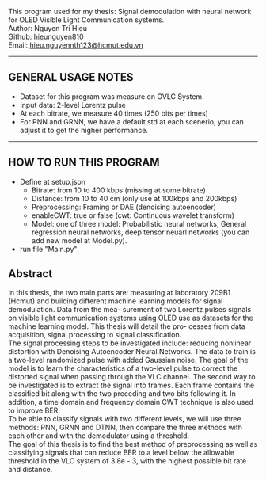 This program used for my thesis: Signal demodulation with neural network for OLED Visible Light Communication systems.
<br />
Author: Nguyen Tri Hieu
<br />
Github: hieunguyen810
<br />
Email: hieu.nguyennth123@hcmut.edu.vn

----------------------------------------------------------------------
## GENERAL USAGE NOTES 
- Dataset for this program was measure on OVLC System.
- Input data: 2-level Lorentz pulse
- At each bitrate, we measure 40 times (250 bits per times)
- For PNN and GRNN, we have a default std at each scenerio, you can adjust it to get the higher performance. 
----------------------------------------------------------------------
## HOW TO RUN THIS PROGRAM
- Define at setup.json
    + Bitrate: from 10 to 400 kbps (missing at some bitrate)
    + Distance: from 10 to 40 cm (only use at 100kbps and 200kbps)
    + Preprocessing: Framing or DAE (denoising autoencoder)
    + enableCWT: true or false (cwt: Continuous wavelet transform)
    + Model: one of three model: Probabilistic neural networks, General regression neural networks, deep tensor neuarl networks (you can add new model at Model.py).
- run file "Main.py"
## Abstract
In this thesis, the two main parts are: measuring at laboratory 209B1 (Hcmut) and
building different machine learning models for signal demodulation. Data from the mea-
surement of two Lorentz pulses signals on visible light communication systems using
OLED use as datasets for the machine learning model. This thesis will detail the pro-
cesses from data acquisition, signal processing to signal classification.
<br />
The signal processing steps to be investigated include: reducing nonlinear distortion
with Denoising Autoencoder Neural Networks. The data to train is a two-level randomized
pulse with added Gaussian noise. The goal of the model is to learn the characteristics of a
two-level pulse to correct the distorted signal when passing through the VLC channel. The
second way to be investigated is to extract the signal into frames. Each frame contains
the classified bit along with the two preceding and two bits following it. In addition, a
time domain and frequency domain CWT technique is also used to improve BER.
<br />
To be able to classify signals with two different levels, we will use three methods:
PNN, GRNN and DTNN, then compare the three methods with each other and with the
demodulator using a threshold.
<br />
The goal of this thesis is to find the best method of preprocessing as well as classifying
signals that can reduce BER to a level below the allowable threshold in the VLC system
of 3.8e - 3, with the highest possible bit rate and distance.


